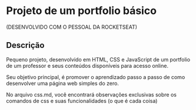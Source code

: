 # Projeto de um portfolio básico 
(DESENVOLVIDO COM O PESSOAL DA ROCKETSEAT)

## Descrição
Pequeno projeto, desenvolvido em HTML, CSS e JavaScript de um portfolio de um professor e seus conteúdos disponíveis para acesso online. 

Seu objetivo principal, é promover o aprendizado passo a passo de como desenvolver uma página web simples do zero. 

No arquivo css.md, você encontrará observações exclusivas sobre os comandos de css e suas funcionalidades (o que é cada coisa)
